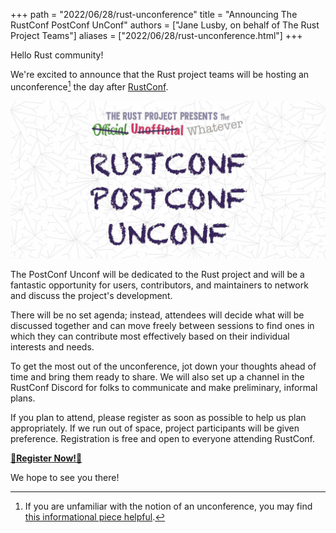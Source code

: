 +++
path = "2022/06/28/rust-unconference"
title = "Announcing The RustConf PostConf UnConf"
authors = ["Jane Lusby, on behalf of The Rust Project Teams"]
aliases = ["2022/06/28/rust-unconference.html"]
+++

Hello Rust community!

We're excited to announce that the Rust project teams will be hosting an
unconference[^1] the day after [RustConf].

![RustConf PostConf UnConf promo image](Eventbrite_Unconf.jpg)

The PostConf Unconf will be dedicated to the Rust project and will be a
fantastic opportunity for users, contributors, and maintainers to network and
discuss the project's development.

There will be no set agenda; instead, attendees will decide what will be
discussed together and can move freely between sessions to find ones in which
they can contribute most effectively based on their individual interests and
needs.

To get the most out of the unconference, jot down your thoughts ahead of time
and bring them ready to share. We will also set up a channel in the RustConf
Discord for folks to communicate and make preliminary, informal plans.

If you plan to attend, please register as soon as possible to help us plan
appropriately. If we run out of space, project participants will be given preference.
Registration is free and open to everyone attending RustConf.

**[🚨Register Now!🚨][registration]**

We hope to see you there!

[^1]: If you are unfamiliar with the notion of an unconference, you may find [this informational piece helpful](https://universityinnovation.org/wiki/Resource:How_to_organize_an_unconference).

[RustConf]: https://rustconf.com
[registration]: https://www.eventbrite.com/e/rustconf-postconf-unconf-registration-373057423797
